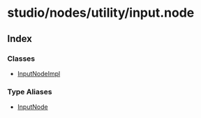 # studio/nodes/utility/input.node

## Index

### Classes

- [InputNodeImpl](classes/InputNodeImpl.md)

### Type Aliases

- [InputNode](type-aliases/InputNode.md)
